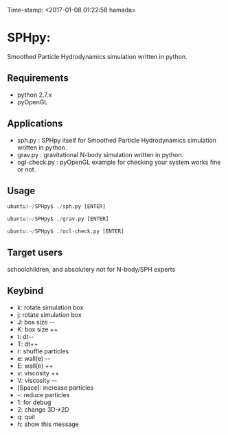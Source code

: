 Time-stamp: <2017-01-08 01:22:58 hamada>

# SPHpy:
Smoothed Particle Hydrodynamics simulation written in python.

## Requirements

- python 2.7.x
- pyOpenGL


## Applications

- sph.py : SPHpy itself for Smoothed Particle Hydrodynamics simulation written in python.
- grav.py : gravitational N-body simulation written in python.
- ogl-check.py : pyOpenGL example for checking your system works fine or not.


## Usage 

```python:sphy.py
ubuntu:~/SPHpy$ ./sph.py [ENTER]
```

```python:grav.py
ubuntu:~/SPHpy$ ./grav.py [ENTER]
```

```python:ocl-check.py
ubuntu:~/SPHpy$ ./ocl-check.py [ENTER]
```

## Target users

schoolchildren, and absolutery not for N-body/SPH experts


## Keybind

- k: rotate simulation box
- j: rotate simulation box
- J: box size --
- K: box size ++
- t: dt--
- T: dt++
- r: shuffle particles
- e: wall(e) --
- E: wall(e) ++
- v: viscosity ++
- V: viscosity --
- [Space]: increase particles
- -: reduce particles
- 1: for debug
- 2: change 3D->2D
- q: quit
- h: show this message

